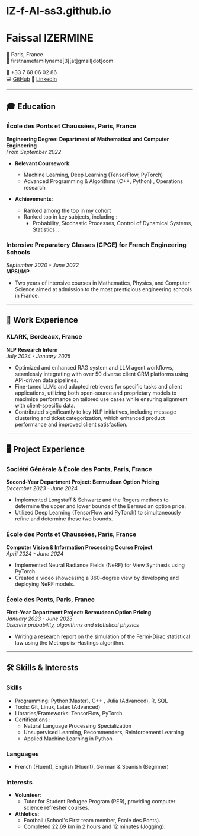 # IZ-f-AI-ss3.github.io
# Faissal IZERMINE
📍 Paris, France  
📧 firstnamefamilyname[3][at]gmail[dot]com

📱 +33 7 68 06 02 86  
💻 [GitHub](https://github.com/IZ-f-AI-ss3)
🔗 [LinkedIn](https://www.linkedin.com/in/izermine-faissal/)  

---

## 🎓 Education

### École des Ponts et Chaussées, Paris, France  
**Engineering Degree: Department of Mathematical and Computer Engineering**  
*From September 2022*  
- **Relevant Coursework**:  
  - Machine Learning, Deep Learning (TensorFlow, PyTorch)  
  - Advanced Programming & Algorithms (C++, Python) , Operations research  

- **Achievements**:  
  - Ranked among the top in my cohort
  - Ranked top in key subjects, including :  
    - Probability, Stochastic Processes, Control of Dynamical Systems, Statistics  ...

### Intensive Preparatory Classes (CPGE) for French Engineering Schools  
*September 2020 - June 2022*  
**MPSI/MP**
- Two years of intensive courses in Mathematics, Physics, and Computer Science aimed at admission to the most prestigious engineering schools in France.  

---

## 💼 Work Experience

### KLARK, Bordeaux, France  
**NLP Research Intern**  
*July 2024 - January 2025*  
- Optimized and enhanced RAG system and LLM agent workflows, seamlessly integrating with over 50 diverse client CRM platforms using API-driven data pipelines.  
- Fine-tuned LLMs and adapted retrievers for specific tasks and client applications, utilizing both open-source and proprietary models to maximize performance on tailored use cases while ensuring alignment with client-specific data.  
- Contributed significantly to key NLP initiatives, including message clustering and ticket categorization, which enhanced product performance and improved client satisfaction.  

---

## 🖥️ Project Experience

### Société Générale & École des Ponts, Paris, France  
**Second-Year Department Project: Bermudean Option Pricing**  
*December 2023 - June 2024*  
- Implemented Longstaff & Schwartz and the Rogers methods to determine the upper and lower bounds of the Bermudian option price.  
- Utilized Deep Learning (TensorFlow and PyTorch) to simultaneously refine and determine these two bounds.  

### École des Ponts et Chaussées, Paris, France  
**Computer Vision & Information Processing Course Project**  
*April 2024 - June 2024*  
- Implemented Neural Radiance Fields (NeRF) for View Synthesis using PyTorch.  
- Created a video showcasing a 360-degree view by developing and deploying NeRF models.  

### École des Ponts, Paris, France  
**First-Year Department Project: Bermudean Option Pricing**  
*January 2023 - June 2023*  
*Discrete probability, algorithms and statistical physics*
  - Writing a research report on the simulation of the Fermi-Dirac statistical law using the Metropolis-Hastings algorithm.
---

## 🛠️ Skills & Interests  

### **Skills**  
- Programming: Python(Master), C++ , Julia (Advanced), R, SQL  
- Tools: Git, Linux, Latex  (Advanced)
- Libraries/Frameworks: TensorFlow, PyTorch  
- Certifications :  
  - Natural Language Processing Specialization  
  - Unsupervised Learning, Recommenders, Reinforcement Learning  
  - Applied Machine Learning in Python  

### **Languages**  
- French (Fluent), English (Fluent), German & Spanish (Beginner)  

### **Interests**  
- **Volunteer**:  
  - Tutor for Student Refugee Program (PER), providing computer science refresher courses.  
- **Athletics**:  
  - Football (School's First team member, École des Ponts).  
  - Completed 22.69 km in 2 hours and 12 minutes (Jogging).  
